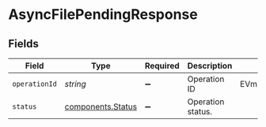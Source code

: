 # AsyncFilePendingResponse


## Fields

| Field                                                  | Type                                                   | Required                                               | Description                                            | Example                                                |
| ------------------------------------------------------ | ------------------------------------------------------ | ------------------------------------------------------ | ------------------------------------------------------ | ------------------------------------------------------ |
| `operationId`                                          | *string*                                               | :heavy_minus_sign:                                     | Operation ID                                           | EVmDumBbkyhx3DU                                        |
| `status`                                               | [components.Status](../../models/components/status.md) | :heavy_minus_sign:                                     | Operation status.                                      |                                                        |